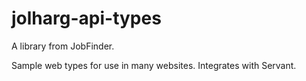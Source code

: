 # jolharg-api-types

A library from JobFinder.

Sample web types for use in many websites. Integrates with Servant.

